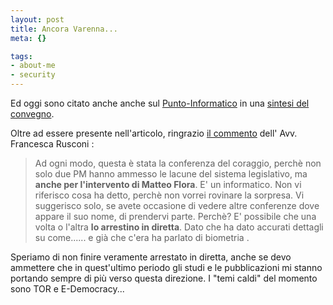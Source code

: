 ```yaml
--- 
layout: post
title: Ancora Varenna...
meta: {}

tags: 
- about-me
- security
---
```

Ed oggi sono citato anche anche sul [Punto-Informatico](http://punto-informatico.it/p.asp?i=57679&r=PI) in una [sintesi del convegno](http://punto-informatico.it/p.asp?i=57679&r=PI). 

Oltre ad essere presente nell'articolo, ringrazio [il commento](http://punto-informatico.it/forum/pol.asp?mid=1298446&r=PI) dell' Avv. Francesca Rusconi :

>Ad ogni modo, questa è stata la conferenza del coraggio, perchè non solo due PM hanno ammesso le lacune del sistema legislativo, ma <strong>anche per l'intervento di Matteo Flora</strong>.
>E' un informatico. Non vi riferisco cosa ha detto, perchè non vorrei rovinare la sorpresa. Vi suggerisco solo, se avete occasione di vedere altre conferenze dove appare il suo nome, di prendervi parte. Perchè? E' possibile che una volta o l'altra <strong>lo arrestino in diretta</strong>. Dato che ha dato accurati dettagli su come......
>e già che c'era ha parlato di biometria .

Speriamo di non finire veramente arrestato in diretta, anche se devo ammettere che in quest'ultimo periodo gli studi e le pubblicazioni mi stanno portando sempre di più verso questa direzione. I "temi caldi" del momento sono TOR e E-Democracy... 
